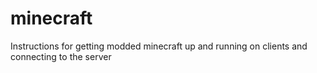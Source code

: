 # minecraft
Instructions for getting modded minecraft up and running on clients and connecting to the server
